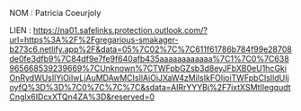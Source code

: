 NOM : Patricia Coeurjoly 

LIEN : https://na01.safelinks.protection.outlook.com/?url=https%3A%2F%2Fgregarious-smakager-b273c6.netlify.app%2F&data=05%7C02%7C%7C611f61786b784f99e28708de0fe3dfb9%7C84df9e7fe9f640afb435aaaaaaaaaaaa%7C1%7C0%7C638965668539239669%7CUnknown%7CTWFpbGZsb3d8eyJFbXB0eU1hcGkiOnRydWUsIlYiOiIwLjAuMDAwMCIsIlAiOiJXaW4zMiIsIkFOIjoiTWFpbCIsIldUIjoyfQ%3D%3D%7C0%7C%7C%7C&sdata=AIRrYYYBj%2F7ixtXSMtIIegqudtCnglx6IDcxXTQn4ZA%3D&reserved=0